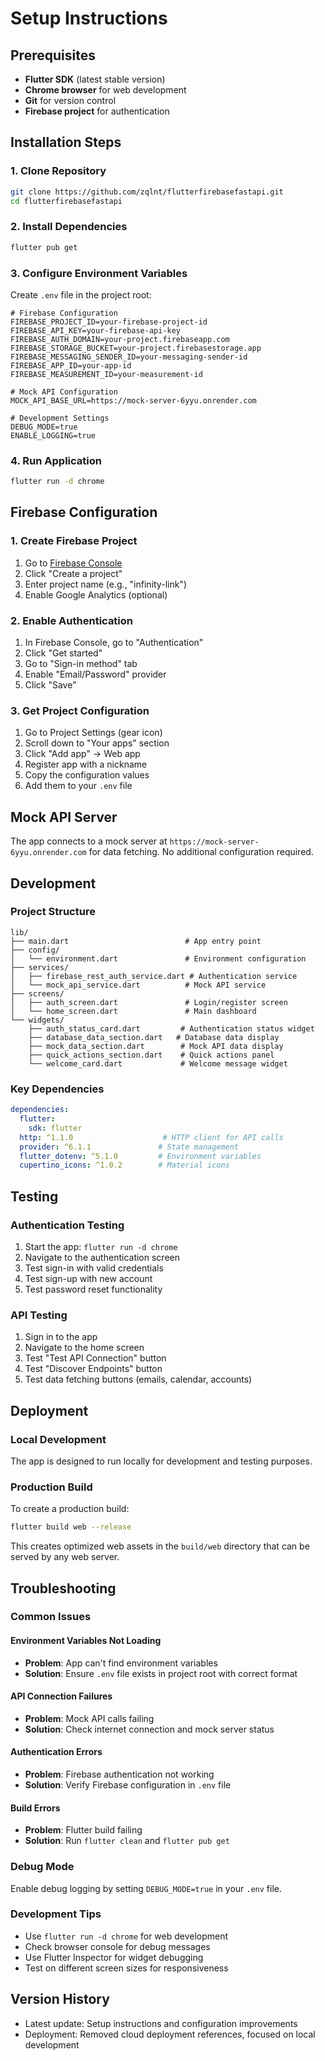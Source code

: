 # Setup Instructions

## Prerequisites

- **Flutter SDK** (latest stable version)
- **Chrome browser** for web development
- **Git** for version control
- **Firebase project** for authentication

## Installation Steps

### 1. Clone Repository
```bash
git clone https://github.com/zqlnt/flutterfirebasefastapi.git
cd flutterfirebasefastapi
```

### 2. Install Dependencies
```bash
flutter pub get
```

### 3. Configure Environment Variables
Create `.env` file in the project root:
```env
# Firebase Configuration
FIREBASE_PROJECT_ID=your-firebase-project-id
FIREBASE_API_KEY=your-firebase-api-key
FIREBASE_AUTH_DOMAIN=your-project.firebaseapp.com
FIREBASE_STORAGE_BUCKET=your-project.firebasestorage.app
FIREBASE_MESSAGING_SENDER_ID=your-messaging-sender-id
FIREBASE_APP_ID=your-app-id
FIREBASE_MEASUREMENT_ID=your-measurement-id

# Mock API Configuration
MOCK_API_BASE_URL=https://mock-server-6yyu.onrender.com

# Development Settings
DEBUG_MODE=true
ENABLE_LOGGING=true
```

### 4. Run Application
```bash
flutter run -d chrome
```

## Firebase Configuration

### 1. Create Firebase Project
1. Go to [Firebase Console](https://console.firebase.google.com)
2. Click "Create a project"
3. Enter project name (e.g., "infinity-link")
4. Enable Google Analytics (optional)

### 2. Enable Authentication
1. In Firebase Console, go to "Authentication"
2. Click "Get started"
3. Go to "Sign-in method" tab
4. Enable "Email/Password" provider
5. Click "Save"

### 3. Get Project Configuration
1. Go to Project Settings (gear icon)
2. Scroll down to "Your apps" section
3. Click "Add app" → Web app
4. Register app with a nickname
5. Copy the configuration values
6. Add them to your `.env` file

## Mock API Server

The app connects to a mock server at `https://mock-server-6yyu.onrender.com` for data fetching. No additional configuration required.

## Development

### Project Structure
```
lib/
├── main.dart                          # App entry point
├── config/
│   └── environment.dart               # Environment configuration
├── services/
│   ├── firebase_rest_auth_service.dart # Authentication service
│   └── mock_api_service.dart          # Mock API service
├── screens/
│   ├── auth_screen.dart               # Login/register screen
│   └── home_screen.dart               # Main dashboard
└── widgets/
    ├── auth_status_card.dart         # Authentication status widget
    ├── database_data_section.dart   # Database data display
    ├── mock_data_section.dart        # Mock API data display
    ├── quick_actions_section.dart    # Quick actions panel
    └── welcome_card.dart             # Welcome message widget
```

### Key Dependencies
```yaml
dependencies:
  flutter:
    sdk: flutter
  http: ^1.1.0                    # HTTP client for API calls
  provider: ^6.1.1               # State management
  flutter_dotenv: ^5.1.0         # Environment variables
  cupertino_icons: ^1.0.2        # Material icons
```

## Testing

### Authentication Testing
1. Start the app: `flutter run -d chrome`
2. Navigate to the authentication screen
3. Test sign-in with valid credentials
4. Test sign-up with new account
5. Test password reset functionality

### API Testing
1. Sign in to the app
2. Navigate to the home screen
3. Test "Test API Connection" button
4. Test "Discover Endpoints" button
5. Test data fetching buttons (emails, calendar, accounts)

## Deployment

### Local Development
The app is designed to run locally for development and testing purposes.

### Production Build
To create a production build:
```bash
flutter build web --release
```

This creates optimized web assets in the `build/web` directory that can be served by any web server.

## Troubleshooting

### Common Issues

#### Environment Variables Not Loading
- **Problem**: App can't find environment variables
- **Solution**: Ensure `.env` file exists in project root with correct format

#### API Connection Failures
- **Problem**: Mock API calls failing
- **Solution**: Check internet connection and mock server status

#### Authentication Errors
- **Problem**: Firebase authentication not working
- **Solution**: Verify Firebase configuration in `.env` file

#### Build Errors
- **Problem**: Flutter build failing
- **Solution**: Run `flutter clean` and `flutter pub get`

### Debug Mode
Enable debug logging by setting `DEBUG_MODE=true` in your `.env` file.

### Development Tips
- Use `flutter run -d chrome` for web development
- Check browser console for debug messages
- Use Flutter Inspector for widget debugging
- Test on different screen sizes for responsiveness

## Version History
- Latest update: Setup instructions and configuration improvements
- Deployment: Removed cloud deployment references, focused on local development